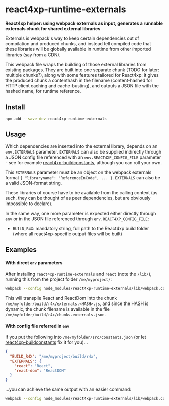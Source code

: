 # react4xp-runtime-externals

**React4xp helper: using webpack externals as input, generates a runnable externals chunk for shared external libraries**

Externals is webpack's way to keep certain dependencies out of compilation and produced chunks, and instead tell compiled code that these libraries will be globally available in runtime from other ímported libraries (say from a CDN).

This webpack file wraps the building of those external libraries from existing packages. They are built into one separate chunk (TODO for later: multiple chunks?), along with some features tailored for React4xp: it gives the produced chunk a contenthash in the filename (content-hashed for HTTP client caching and cache-busting), and outputs a JSON file with the hashed name, for runtime reference. 

## Install

```bash
npm add --save-dev react4xp-runtime-externals
```

## Usage

Which dependencies are inserted into the external library, depends on an `env.EXTERNALS` parameter. `EXTERNALS` can also be supplied ìndirectly through a JSON config file referenced with an `env.REACT4XP_CONFIG_FILE` parameter - see for example [react4xp-buildconstants](https://www.npmjs.com/package/react4xp-buildconstants), although you can roll your own. 

This `EXTERNALS` parameter must be an object on the webpack externals format `{ "libraryname": "ReferenceInCode", ... }`. `EXTERNALS` can also be a valid JSON-format string. 

These libraries of course have to be available from the calling context (as such, they can be thought of as peer dependencies, but are obviously impossible to declare). 

In the same way, one more parameter is expected either directly through `env` or in the JSON file referenced through `env.REACT4XP_CONFIG_FILE`:
  - `BUILD_R4X`: mandatory string, full path to the React4xp build folder (where all react4xp-specific output files will be built)
  
  
## Examples

#### With direct `env` parameters

After installing `react4xp-runtime-externals` and `react` (note the `/lib/`), running this from the project folder `/me/myproject/`:

```bash
webpack --config node_modules/react4xp-runtime-externals/lib/webpack.config.js --env.BUILD_R4X=/me/myfolder/build/r4x --env.EXTERNALS="{\"react\":\"React\", \"react-dom\":\"ReactDOM\"}"
```

This will transpile React and ReactDom into the chunk `/me/myfolder/build/r4x/externals.<HASH>.js`, and since the HASH is dynamic, the chunk filename is available in the file `/me/myfolder/build/r4x/chunks.externals.json`.


#### With config file referred in `env`

If you put the following into `/me/myfolder/src/constants.json` (or let [react4xp-buildconstants](https://www.npmjs.com/package/react4xp-buildconstants) fix it for you)... 
```json
{
  "BUILD_R4X": "/me/myproject/build/r4x",
  "EXTERNALS": {
    "react": "React",
    "react-dom": "ReactDOM"
  }
}

```

...you can achieve the same output with an easier command:
```bash
webpack --config node_modules/react4xp-runtime-externals/lib/webpack.config.js --env.REACT4XP_CONFIG_FILE=/me/myfolder/src/constants.json
```

